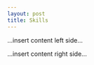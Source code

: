 ```yaml
---
layout: post
title: Skills
---
```


<div class="col-1-2">
       <div class="content">
           <p>...insert content left side...</p>
       </div>
    </div>
    <div class="col-1-2">
       <div class="content">
           <p>...insert content right side...</p>
       </div>
    </div>